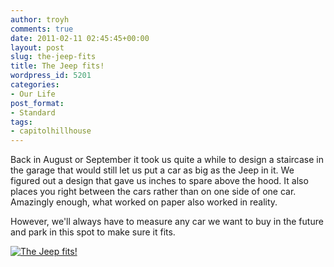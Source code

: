 ```yaml
---
author: troyh
comments: true
date: 2011-02-11 02:45:45+00:00
layout: post
slug: the-jeep-fits
title: The Jeep fits!
wordpress_id: 5201
categories:
- Our Life
post_format:
- Standard
tags:
- capitolhillhouse
---
```


Back in August or September it took us quite a while to design a staircase in the garage that would still let us put a car as big as the Jeep in it. We figured out a design that gave us inches to spare above the hood. It also places you right between the cars rather than on one side of one car. Amazingly enough, what worked on paper also worked in reality.

However, we'll always have to measure any car we want to buy in the future and park in this spot to make sure it fits. 

[![The Jeep fits!](http://farm6.static.flickr.com/5098/5434987143_05c089987a.jpg)](http://www.flickr.com/photos/troyh/5434987143/)
